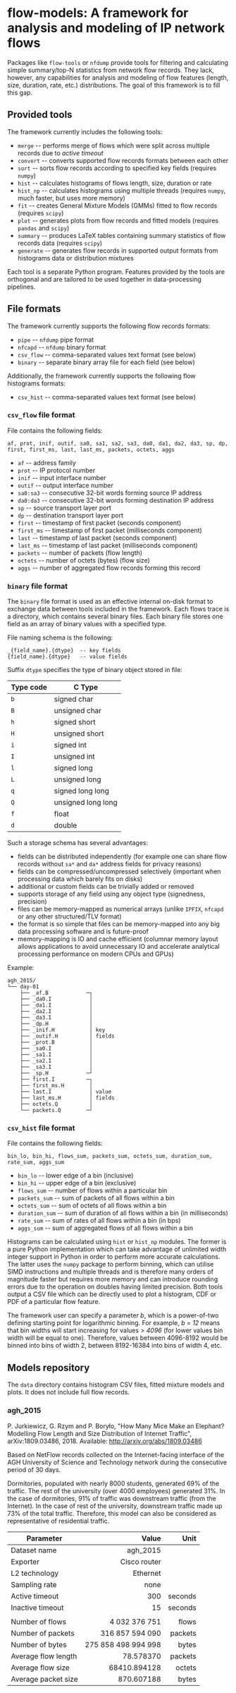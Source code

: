 # flow-models: A framework for analysis and modeling of IP network flows

Packages like `flow-tools` or `nfdump` provide tools for filtering and calculating simple summary/top-N statistics
from network flow records. They lack, however, any capabilities for analysis and modeling of flow features (length,
size, duration, rate, etc.) distributions. The goal of this framework is to fill this gap.

## Provided tools

The framework currently includes the following tools:

- `merge` -- performs merge of flows which were split across multiple records due to *active timeout*
- `convert` -- converts supported flow records formats between each other
- `sort` -- sorts flow records according to specified key fields (requires `numpy`)
- `hist` -- calculates histograms of flows length, size, duration or rate
- `hist_np` -- calculates histograms using multiple threads (requires `numpy`, much faster, but uses more memory)
- `fit` -- creates General Mixture Models (GMMs) fitted to flow records (requires `scipy`)
- `plot` -- generates plots from flow records and fitted models (requires `pandas` and `scipy`)
- `summary` -- produces LaTeX tables containing summary statistics of flow records data (requires `scipy`)
- `generate` -- generates flow records in supported output formats from histograms data or distribution mixtures

Each tool is a separate Python program. Features provided by the tools are orthogonal and are tailored to be used together in data-processing pipelines.

## File formats

The framework currently supports the following flow records formats:

- `pipe` -- `nfdump` pipe format
- `nfcapd` -- `nfdump` binary format
- `csv_flow` -- comma-separated values text format (see below)
- `binary` -- separate binary array file for each field (see below)

Additionally, the framework currently supports the following flow histograms formats:

- `csv_hist` -- comma-separated values text format (see below)

### `csv_flow` file format

File contains the following fields:

    af, prot, inif, outif, sa0, sa1, sa2, sa3, da0, da1, da2, da3, sp, dp, first, first_ms, last, last_ms, packets, octets, aggs

- `af` -- address family
- `prot` -- IP protocol number
- `inif` -- input interface number
- `outif` -- output interface number
- `sa0:sa3` -- consecutive 32-bit words forming source IP address
- `da0:da3` -- consecutive 32-bit words forming destination IP address
- `sp` -- source transport layer port
- `dp` -- destination transport layer port
- `first` -- timestamp of first packet (seconds component)
- `first_ms` -- timestamp of first packet (milliseconds component)
- `last` -- timestamp of last packet (seconds component)
- `last_ms` -- timestamp of last packet (milliseconds component)
- `packets` -- number of packets (flow length)
- `octets` -- number of octets (bytes) (flow size)
- `aggs` -- number of aggregated flow records forming this record

### `binary` file format

The `binary` file format is used as an effective internal on-disk format to exchange data between tools included in the framework.
Each flows trace is a directory, which contains several binary files. Each binary file stores one
field as an array of binary values with a specified type.

File naming schema is the following:

    _{field_name}.{dtype}  -- key fields
    {field_name}.{dtype}   -- value fields

Suffix `dtype` specifies the type of binary object stored in file:

| Type code | C Type |
| - | - |
| `b`   | signed char |
| `B`   | unsigned char |
| `h`   | signed short |
| `H`   | unsigned short |
| `i`   | signed int |
| `I`   | unsigned int |
| `l`   | signed long |
| `L`   | unsigned long |
| `q`   | signed long long |
| `Q`   | unsigned long long |
| `f`   | float |
| `d`   | double |

Such a storage schema has several advantages:

- fields can be distributed independently (for example one can share flow records without `sa*` and `da*` address fields for privacy reasons)
- fields can be compressed/uncompressed selectively (important when processing data which barely fits on disks)
- additional or custom fields can be trivially added or removed
- supports storage of any field using any object type (signedness, precision)
- files can be memory-mapped as numerical arrays (unlike `IPFIX`, `nfcapd` or any other structured/TLV format)
- the format is so simple that files can be memory-mapped into any big data processing software and is future-proof
- memory-mapping is IO and cache efficient (columnar memory layout allows applications to avoid unnecessary IO and accelerate analytical processing performance on modern CPUs and GPUs)

Example:

    agh_2015/
    └── day-01
        ├── _af.B            ─┐
        ├── _da0.I            │
        ├── _da1.I            │
        ├── _da2.I            │
        ├── _da3.I            │
        ├── _dp.H             │
        ├── _inif.H           │ key
        ├── _outif.H          │ fields
        ├── _prot.B           │
        ├── _sa0.I            │
        ├── _sa1.I            │
        ├── _sa2.I            │
        ├── _sa3.I            │
        ├── _sp.H            ─┘
        ├── first.I          ─┐
        ├── first_ms.H        │
        ├── last.I            │ value
        ├── last_ms.H         │ fields
        ├── octets.Q          │
        └── packets.Q        ─┘

### `csv_hist` file format

File contains the following fields:

    bin_lo, bin_hi, flows_sum, packets_sum, octets_sum, duration_sum, rate_sum, aggs_sum

- `bin_lo` -- lower edge of a bin (inclusive)
- `bin_hi` -- upper edge of a bin (exclusive)
- `flows_sum` -- number of flows within a particular bin
- `packets_sum` -- sum of packets of all flows within a bin
- `octets_sum` -- sum of octets of all flows within a bin
- `duration_sum` -- sum of duration of all flows within a bin (in milliseconds)
- `rate_sum` -- sum of rates of all flows within a bin (in bps)
- `aggs_sum` -- sum of aggregated flows of all flows within a bin

Histograms can be calculated using `hist` or `hist_np` modules. The former is a pure Python implementation which can take advantage of unlimited width integer support in Python in order to perform more accurate calculations. The latter uses the `numpy` package to perform binning, which can utilise SIMD instructions and multiple threads and is therefore many orders of magnitude faster but requires more memory and can introduce rounding errors due to the operation on doubles having limited precision. Both tools output a CSV file which can be directly used to plot a histogram, CDF or PDF of a particular flow feature.

The framework user can specify a parameter *b*, which is a power-of-two defining starting point for logarithmic binning. For example, *b = 12* means that bin widths will start increasing for values *> 4096* (for lower values bin width will be equal to one). Therefore, values between 4096-8192 would be binned into bins of width 2, between 8192-16384 into bins of width 4, etc.


## Models repository

The `data` directory contains histogram CSV files, fitted mixture models and plots. It does not include full flow records.

### agh_2015

P. Jurkiewicz, G. Rzym and P. Boryło, "How Many Mice Make an Elephant? Modelling Flow Length and Size Distribution of Internet Traffic", arXiv:1809.03486, 2018. Available: http://arxiv.org/abs/1809.03486

Based on NetFlow records collected on the Internet-facing interface of the AGH University of Science and Technology network during the consecutive period of 30 days.

Dormitories, populated with nearly 8000 students, generated 69% of the traffic. The rest of the university (over 4000 employees) generated 31%. In the case of dormitories, 91% of traffic was downstream traffic (from the Internet).
In the case of rest of the university, downstream traffic made up 73% of the total traffic. Therefore, this model can also be considered as representative of residential traffic.

| Parameter | Value | Unit |
| - | -: | -: |
| Dataset name| agh_2015 | |
| Exporter | Cisco router | |
| L2 technology | Ethernet | |
| Sampling rate | none | |
| Active timeout | 300 | seconds |
| Inactive timeout | 15 | seconds|
| | | |
| Number of flows | 4 032 376 751 | flows |
| Number of packets | 316 857 594 090 | packets |
| Number of bytes | 275 858 498 994 998 | bytes |
| Average flow length | 78.578370 | packets |
| Average flow size | 68410.894128 | octets |
| Average packet size | 870.607188 | bytes |
